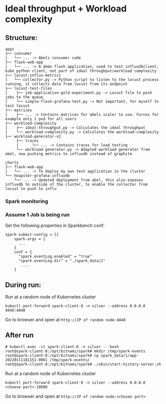 # Ideal throughput + Workload complexity

## Structure:
```
apps
├── consumer
|   └── ... -> Abels consumer code
├── flask-web-app
|   └── ... -> A demo flask application, used to test influxdbclient, kube python client, not part of ideal throughput/workload complexity
├── locust-influx-metrics
|   └── collector.py -> Python script to listen to the locust process running, it collects data from locust from its endpoint
├── locust-test-files
|    ├── job-application-gold-experiment.py -> Locust file to push jobs to the queue
|    └── simple-flask-grafana-test.py -> Not important, for myself to test locust
├── matrices
|    ├── ... -> Contains matrices for abels scaler to use. Forces for example only 1 pod for all users
├── workload-complexity
|    ├── ideal-throughput.py -> Calculates the ideal throughput
|    └── workload-complexity.py -> Calculates the workload-complexity
├── workload-generator-v2
     ├── traces
     |      └── ... -> Contains traces for load testing
     └── workload-generator.py -> Adapted workload generator from abel, now pushing metrics to influxdb instead of graphite   

charts
├── flask-web-app
|   └── ... -> To deploy my own test application in the cluster
└── heapster-grafana-influxdb
    └── ... -> Updated deployment from abel, this also exposes influxdb to outside of the cluster, to enable the collector from locust to push to influ

```

### Spark monitoring

### Assume 1 Job is being run

Set the following properties in Sparkbench conf:
```
spark-submit-config = [{
    spark-args = {
      ...
    }
    conf = {
      "spark.eventLog.enabled" = "true"
      "spark.eventLog.dir" = "./spark_data/1"
       ....
    }
```

## During run:
Run at a random node of Kubernetes cluster
```
kubectl port-forward spark-client-0 -n silver --address 0.0.0.0 4040:4040
```

Go to browser and open at `http://IP of random node:4040`

## After run
```
# kubectl exec -it spark-client-0 -n silver -- bash
root@spark-client-0:/opt/bitnami/spark# mkdir /tmp/spark-events
root@spark-client-0:/opt/bitnami/spark# cp spark_data/1/app-20220111181151-0061 /tmp/spark-events/
root@spark-client-0:/opt/bitnami/spark# ./sbin/start-history-server.sh
```
Run at a random node of Kubernetes cluster
```
kubectl port-forward spark-client-0 -n silver --address 0.0.0.0 <choose port>:18080
```

Go to browser and open at `http://IP of random node:<chosen port>`

